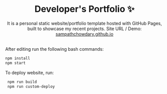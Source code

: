 <!-- PROJECT LOGO -->
<br />
<p align="center">
  <h1 align="center">Developer's Portfolio ✨</h1>

  <p align="center">
    It is a personal static website/portfolio template hosted with GitHub Pages, built to showcase my recent projects. Site URL / Demo: 
    <a href="https://sampathchowdary.github.io">sampathchowdary.github.io</a>
    <br />
    <br />
  </p>
</p>


After editing run the following bash commands:

   ```bash
   npm install
   npm start
   ```

To deploy website, run:

   ```bash
    npm run build
    npm run custom-deploy
   ```
